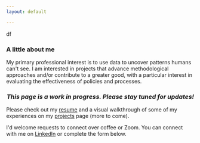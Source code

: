 ```yaml
---
layout: default

---
```

df
### A little about me

My primary professional interest is to use data to uncover patterns humans can't see. I am interested in projects that advance methodological approaches and/or contribute to a greater good, with a particular interest in evaluating the effectiveness of policies and processes.

<h3><p align="center"><i>This page is a work in progress. Please stay tuned for updates!</i></p></h3>

Please check out my [resume](https://nayp3.github.io/resume) and a visual walkthrough of some of my experiences on my [projects](https://nayp3.github.io/portfolio) page (more to come). 

I'd welcome requests to connect over coffee or Zoom. You can connect with me on [LinkedIn](https://www.linkedin.com/in/naypetrucelli/) or complete the form below. 

